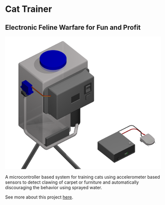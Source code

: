 # Cat Trainer

## Electronic Feline Warfare for Fun and Profit

![Cat Trainer][main]

A microcontroller based system for training cats using accelerometer based sensors to detect clawing of carpet or furniture and automatically discouraging the behavior using sprayed water.

See more about this project [here](https://james481.github.io/cat-trainer/).

[main]: ./docs/img/main_realistic.png
